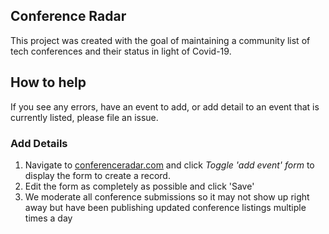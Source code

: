 ## Conference Radar

This project was created with the goal of maintaining a community list of tech conferences and their status in light of Covid-19. 

## How to help

If you see any errors, have an event to add, or add detail to an event that is currently listed, please file an issue.

### Add Details

1. Navigate to [conferenceradar.com](http://www.conferenceradar.com) and click _Toggle 'add event' form_ to display the form to create a record.
2. Edit the form as completely as possible and click 'Save'
3. We moderate all conference submissions so it may not show up right away but have been publishing updated conference listings multiple times a day
